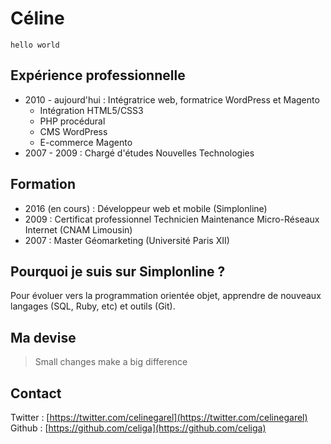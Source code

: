 # Céline

`hello world`

## Expérience professionnelle
* 2010 - aujourd'hui : Intégratrice web, formatrice WordPress et Magento
    * Intégration HTML5/CSS3
    * PHP procédural
    * CMS WordPress
    * E-commerce Magento
* 2007 - 2009 : Chargé d'études Nouvelles Technologies  


## Formation
* 2016 (en cours) : Développeur web et mobile (Simplonline)
* 2009 : Certificat professionnel Technicien Maintenance Micro-Réseaux Internet (CNAM Limousin)
* 2007 : Master Géomarketing (Université Paris XII)</li>

## Pourquoi je suis sur Simplonline ?
Pour évoluer vers la programmation orientée objet, apprendre de nouveaux langages (SQL, Ruby, etc) et outils (Git).

## Ma devise
> Small changes make a big difference  

## Contact
Twitter : [https://twitter.com/celinegarel](https://twitter.com/celinegarel)  
Github : [https://github.com/celiga](https://github.com/celiga)